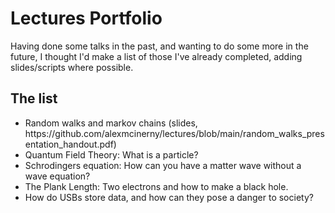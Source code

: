 <h1>Lectures Portfolio</h1>

Having done some talks in the past, and wanting to do some more in the future, I thought I'd make a list of those I've already completed, adding slides/scripts where possible. 

<h2>The list</h2>
<ul>
<li>Random walks and markov chains (slides, https://github.com/alexmcinerny/lectures/blob/main/random_walks_presentation_handout.pdf)
<li>Quantum Field Theory: What is a particle?
<li>Schrodingers equation: How can you have a matter wave without a wave equation?
<li>The Plank Length: Two electrons and how to make a black hole.
<li>How do USBs store data, and how can they pose a danger to society?
